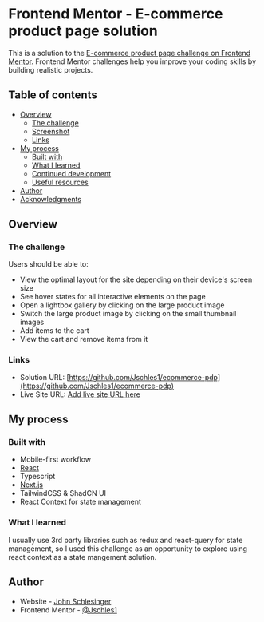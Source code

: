 # Frontend Mentor - E-commerce product page solution

This is a solution to the [E-commerce product page challenge on Frontend Mentor](https://www.frontendmentor.io/challenges/ecommerce-product-page-UPsZ9MJp6). Frontend Mentor challenges help you improve your coding skills by building realistic projects.

## Table of contents

- [Overview](#overview)
  - [The challenge](#the-challenge)
  - [Screenshot](#screenshot)
  - [Links](#links)
- [My process](#my-process)
  - [Built with](#built-with)
  - [What I learned](#what-i-learned)
  - [Continued development](#continued-development)
  - [Useful resources](#useful-resources)
- [Author](#author)
- [Acknowledgments](#acknowledgments)

## Overview

### The challenge

Users should be able to:

- View the optimal layout for the site depending on their device's screen size
- See hover states for all interactive elements on the page
- Open a lightbox gallery by clicking on the large product image
- Switch the large product image by clicking on the small thumbnail images
- Add items to the cart
- View the cart and remove items from it

### Links

- Solution URL: [https://github.com/Jschles1/ecommerce-pdp](https://github.com/Jschles1/ecommerce-pdp)
- Live Site URL: [Add live site URL here](https://ecommerce-pdp.vercel.app/)

## My process

### Built with

- Mobile-first workflow
- [React](https://reactjs.org/)
- Typescript
- [Next.js](https://nextjs.org/)
- TailwindCSS & ShadCN UI
- React Context for state management

### What I learned

I usually use 3rd party libraries such as redux and react-query for state management, so I used this challenge as an opportunity to explore using react context as a state mangement solution.

## Author

- Website - [John Schlesinger](https://www.your-site.com)
- Frontend Mentor - [@Jschles1](https://www.frontendmentor.io/profile/Jschles1)
